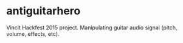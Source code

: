 # antiguitarhero
Vincit Hackfest 2015 project. Manipulating guitar audio signal (pitch, volume, effects, etc).
